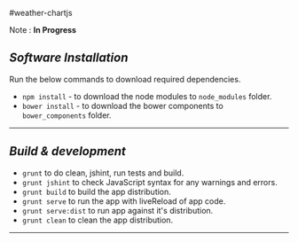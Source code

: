 #weather-chartjs

Note :  **In Progress**

## _Software Installation_

Run the below commands to download required dependencies.

* `npm install`  - to download the node modules to `node_modules` folder.
* `bower install` - to download the bower components to `bower_components` folder.

---------------------

## _Build & development_

* `grunt` to do clean, jshint, run tests and build.
* `grunt jshint` to check JavaScript syntax for any warnings and errors. 
* `grunt build` to build the app distribution.
* `grunt serve` to run the app with liveReload of app code.
* `grunt serve:dist` to run app against it's distribution.
* `grunt clean` to clean the app distribution.

--------------------